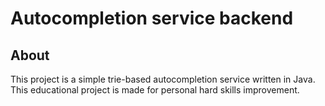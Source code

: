# Autocompletion service backend #


## About ##

This project is a simple trie-based autocompletion service written in Java.
This educational project is made for personal hard skills improvement.
